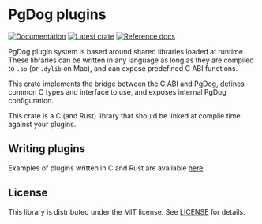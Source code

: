 # PgDog plugins

[![Documentation](https://img.shields.io/badge/documentation-blue?style=flat)](https://pgdog.dev)
[![Latest crate](https://img.shields.io/crates/v/pgdog-plugin.svg)](https://crates.io/crates/pgdog-plugin)
[![Reference docs](https://img.shields.io/docsrs/pgdog-plugin)](https://docs.rs/pgdog-plugin/)

PgDog plugin system is based around shared libraries loaded at runtime.
These libraries can be written in any language as long as they are compiled to `.so` (or `.dylib` on Mac),
and can expose predefined C ABI functions.

This crate implements the bridge between the C ABI and PgDog, defines common C types and interface to use,
and exposes internal PgDog configuration.

This crate is a C (and Rust) library that should be linked at compile time against your plugins.

## Writing plugins

Examples of plugins written in C and Rust are available [here](https://github.com/levkk/pgdog/tree/main/examples).

## License

This library is distributed under the MIT license. See [LICENSE](LICENSE) for details.
